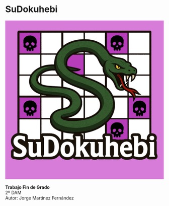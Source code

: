 # SuDokuhebi

![SuDokuhebi Logo](Resources/Images/logogpt.png)

**Trabajo Fin de Grado**  
2º DAM  
Autor: Jorge Martínez Fernández
